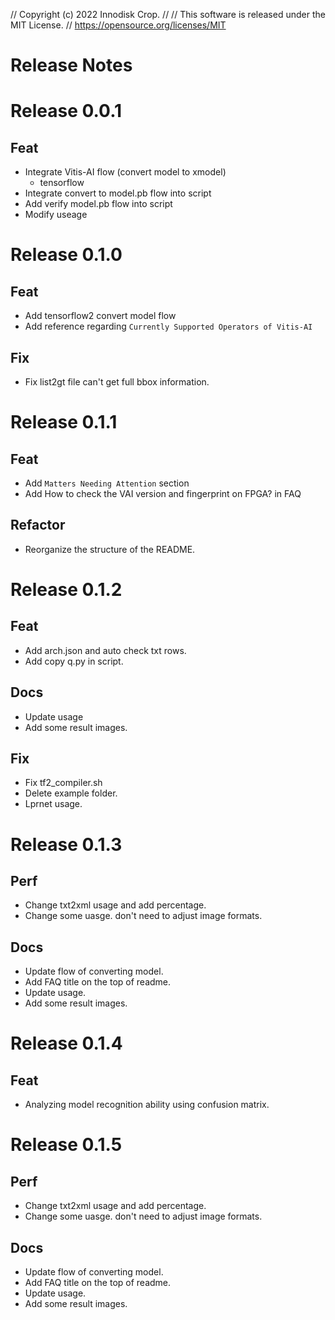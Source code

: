 // Copyright (c) 2022 Innodisk Crop.
// 
// This software is released under the MIT License.
// https://opensource.org/licenses/MIT

# Release Notes
# Release 0.0.1
## Feat
  - Integrate Vitis-AI flow (convert model to xmodel)
    - tensorflow
  - Integrate convert to model.pb flow into script
  - Add verify model.pb flow into script
  - Modify useage

# Release 0.1.0
## Feat
 - Add tensorflow2 convert model flow
 - Add reference regarding `Currently Supported Operators of Vitis-AI`
## Fix
 - Fix list2gt file can't get full bbox information.

# Release 0.1.1
## Feat
  - Add `Matters Needing Attention` section
  - Add How to check the VAI version and fingerprint on FPGA? in FAQ
## Refactor
  - Reorganize the structure of the README.

# Release 0.1.2
## Feat
- Add arch.json and auto check txt rows.
- Add copy q.py in script.

## Docs
- Update usage
- Add some result images.

## Fix
- Fix tf2_compiler.sh 
- Delete example folder.
- Lprnet usage.

# Release 0.1.3
## Perf 
- Change txt2xml usage and add percentage.
- Change some uasge. don't need to adjust image formats.

## Docs
- Update flow of converting model.
- Add FAQ title on the top of readme.
- Update usage.
- Add some result images.

# Release 0.1.4
## Feat
- Analyzing model recognition ability using confusion matrix.

# Release 0.1.5
## Perf 
- Change txt2xml usage and add percentage.
- Change some uasge. don't need to adjust image formats.

## Docs
- Update flow of converting model.
- Add FAQ title on the top of readme.
- Update usage.
- Add some result images.